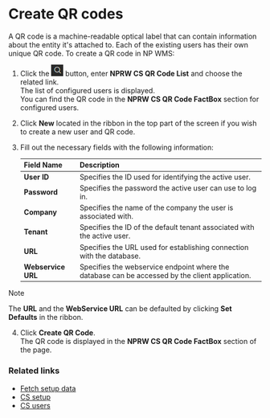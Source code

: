 # Create QR codes

A QR code is a machine-readable optical label that can contain information about the entity it's attached to. Each of the existing users has their own unique QR code. To create a QR code in NP WMS:


1. Click the ![Lightbulb that opens the Tell Me feature](../../images/Icons/Lightbulb_icon.png "Tell Me what you want to do") button, enter **NPRW CS QR Code List** and choose the related link.        
   The list of configured users is displayed.              
   You can find the QR code in the **NPRW CS QR Code FactBox** section for configured users.
2. Click **New** located in the ribbon in the top part of the screen if you wish to create a new user and QR code.
3. Fill out the necessary fields with the following information:

   | Field Name      | Description |
   | ----------- | ----------- |
   |  **User ID**   | Specifies the ID used for identifying the active user.   |
   |  **Password**  | Specifies the password the active user can use to log in.   |
   |  **Company**  |   Specifies the name of the company the user is associated with.   |
   |  **Tenant**  |  Specifies the ID of the default tenant associated with the active user. |
   |  **URL**  | Specifies the URL used for establishing connection with the database. |
   |  **Webservice URL**  | Specifies the webservice endpoint where the database can be accessed by the client application. |

> [!NOTE]
> The **URL** and the **WebService URL** can be defaulted by clicking **Set Defaults** in the ribbon.

4. Click **Create QR Code**.         
   The QR code is displayed in the **NPRW CS QR Code FactBox** section of the page.    

### Related links

- [Fetch setup data](./fetch-setup-data.md)
- [CS setup](../reference/cs-setup.md)
- [CS users](set-up-cs-users.md)